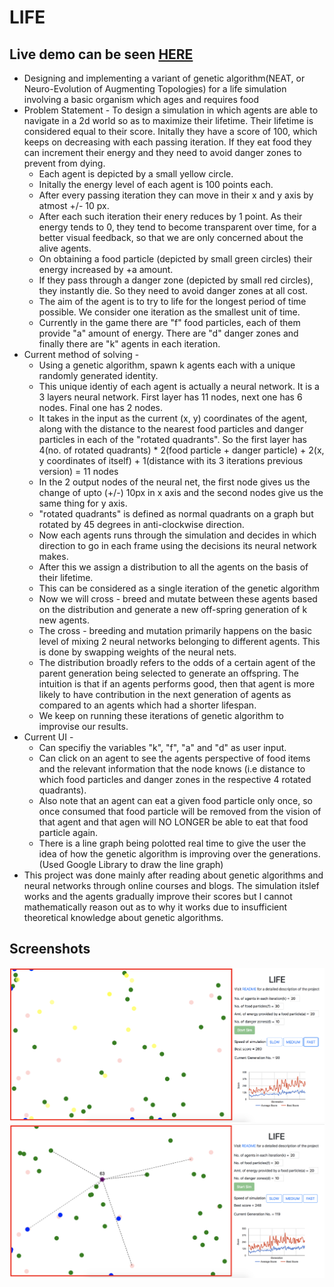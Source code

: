 # LIFE

## Live demo can be seen [HERE](https://cdn.rawgit.com/sidhant007/LIFE/4a9c85ea/index.html)

- Designing and implementing a variant of genetic algorithm(NEAT, or Neuro-Evolution of Augmenting Topologies) for a life simulation involving a basic organism which ages and requires food
- Problem Statement - To design a simulation in which agents are able to navigate in a 2d world so as to maximize their lifetime. Their lifetime is considered equal to their score. Initally they have a score of 100, which keeps on decreasing with each passing iteration. If they eat food they can increment their energy and they need to avoid danger zones to prevent from dying.
  - Each agent is depicted by a small yellow circle.
  - Initally the energy level of each agent is 100 points each.
  - After every passing iteration they can move in their x and y axis by atmost +/- 10 px.
  - After each such iteration their enery reduces by 1 point. As their energy tends to 0, they tend to become transparent over time, for a better visual feedback, so that we are only concerned about the alive agents.
  - On obtaining a food particle (depicted by small green circles) their energy increased by +a amount.
  - If they pass through a danger zone (depicted by small red circles), they instantly die. So they need to avoid danger zones at all cost.
  - The aim of the agent is to try to life for the longest period of time possible. We consider one iteration as the smallest unit of time.
  - Currently in the game there are "f" food particles, each of them provide "a" amount of energy. There are "d" danger zones and finally there are "k" agents in each iteration.
- Current method of solving -
  - Using a genetic algorithm, spawn k agents each with a unique randomly generated identity.
  - This unique identiy of each agent is actually a neural network. It is a 3 layers neural network. First layer has 11 nodes, next one has 6 nodes. Final one has 2 nodes.
  - It takes in the input as the current (x, y) coordinates of the agent, along with the distance to the nearest food particles and danger particles in each of the "rotated quadrants". So the first layer has 4(no. of rotated quadrants) * 2(food particle + danger particle) + 2(x, y coordinates of itself) + 1(distance with its 3 iterations previous version) = 11 nodes
  - In the 2 output nodes of the neural net, the first node gives us the change of upto (+/-) 10px in x axis and the second nodes give us the same thing for y axis.
  - "rotated quadrants" is defined as normal quadrants on a graph but rotated by 45 degrees in anti-clockwise direction.
  - Now each agents runs through the simulation and decides in which direction to go in each frame using the decisions its neural network makes.
  - After this we assign a distribution to all the agents on the basis of their lifetime.
  - This can be considered as a single iteration of the genetic algorithm
  - Now we will cross - breed and mutate between these agents based on the distribution and generate a new off-spring generation of k new agents.
  - The cross - breeding and mutation primarily happens on the basic level of mixing 2 neural networks belonging to different agents. This is done by swapping weights of the neural nets.
  - The distribution broadly refers to the odds of a certain agent of the parent generation being selected to generate an offspring. The intuition is that if an agents performs good, then that agent is more likely to have contribution in the next generation of agents as compared to an agents which had a shorter lifespan.
  - We keep on running these iterations of genetic algorithm to improvise our results.
- Current UI -
  - Can specifiy the variables "k", "f", "a" and "d" as user input.
  - Can click on an agent to see the agents perspective of food items and the relevant information that the node knows (i.e distance to which food particles and danger zones in the respective 4 rotated quadrants).
  - Also note that an agent can eat a given food particle only once, so once consumed that food particle will be removed from the vision of that agent and that agen will NO LONGER be able to eat that food particle again.
  - There is a line graph being polotted real time to give the user the idea of how the genetic algorithm is improving over the generations. (Used Google Library to draw the line graph)
- This project was done mainly after reading about genetic algorithms and neural networks through online courses and blogs. The simulation itslef works and the agents gradually improve their scores but I cannot mathematically reason out as to why it works due to insufficient theoretical knowledge about genetic algorithms.

## Screenshots

![screenshot1](https://github.com/sidhant007/LIFE/blob/master/screenshot1.png)
![screenshot2](https://github.com/sidhant007/LIFE/blob/master/screenshot2.png)
